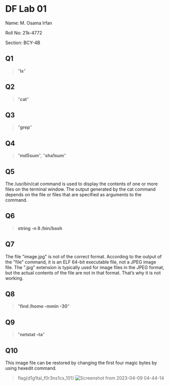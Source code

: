 # DF Lab 01
Name: M. Osama Irfan

Roll No: 21k-4772

Section: BCY-4B

## Q1 
> "**ls**" 

## Q2
> "**cat**" 

## Q3
> "**grep**" 

## Q4
> "**md5sum**", "**sha1sum**" 

## Q5
The /usr/bin/cat command is used to display the contents of one or more files on the terminal window. The output generated by the cat command depends on the file or files that are specified as arguments to the command.

## Q6 
> **string -n 8 /bin/bash**

## Q7 
The file "image.jpg" is not of the correct format. According to the output of the "file" command, it is an ELF 64-bit executable file, not a JPEG image file. The ".jpg" extension is typically used for image files in the JPEG format, but the actual contents of the file are not in that format. That’s why it is not working.

## Q8 
> "**find /home -mmin -30**"

## Q9 
> "**netstat –ta**"

## Q10
This image file can be restored by changing the first four magic bytes by using hexedit command.
> flag{d1g1tal_f0r3ns1cs_101}
![Screenshot from 2023-04-09 04-44-14](https://user-images.githubusercontent.com/115397536/230763249-6acfa59c-f363-4687-be9b-c281698730b4.png)

